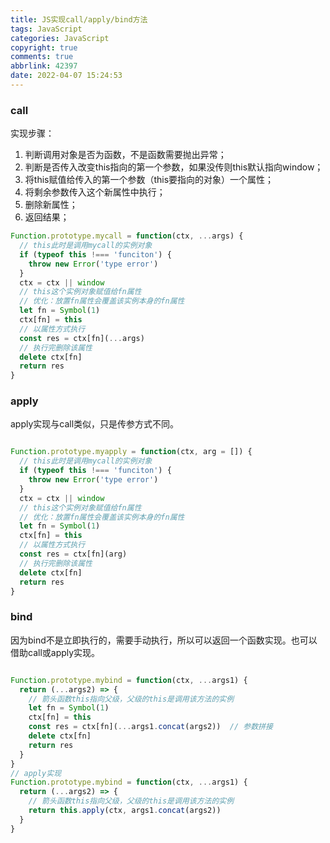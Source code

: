 ```yaml
---
title: JS实现call/apply/bind方法
tags: JavaScript
categories: JavaScript
copyright: true
comments: true
abbrlink: 42397
date: 2022-04-07 15:24:53
---
```


### call
实现步骤：
1. 判断调用对象是否为函数，不是函数需要抛出异常；
2. 判断是否传入改变this指向的第一个参数，如果没传则this默认指向window；
3. 将this赋值给传入的第一个参数（this要指向的对象）一个属性；
4. 将剩余参数传入这个新属性中执行；
5. 删除新属性；
6. 返回结果；

```javascript
Function.prototype.mycall = function(ctx, ...args) {
  // this此时是调用mycall的实例对象
  if (typeof this !=== 'funciton') {
    throw new Error('type error')
  }
  ctx = ctx || window
  // this这个实例对象赋值给fn属性
  // 优化：放置fn属性会覆盖该实例本身的fn属性
  let fn = Symbol(1)
  ctx[fn] = this
  // 以属性方式执行
  const res = ctx[fn](...args)
  // 执行完删除该属性
  delete ctx[fn]
  return res
}
```

### apply
apply实现与call类似，只是传参方式不同。

```javascript

Function.prototype.myapply = function(ctx, arg = []) {
  // this此时是调用mycall的实例对象
  if (typeof this !=== 'funciton') {
    throw new Error('type error')
  }
  ctx = ctx || window
  // this这个实例对象赋值给fn属性
  // 优化：放置fn属性会覆盖该实例本身的fn属性
  let fn = Symbol(1)
  ctx[fn] = this
  // 以属性方式执行
  const res = ctx[fn](arg)
  // 执行完删除该属性
  delete ctx[fn]
  return res
}
```

### bind
因为bind不是立即执行的，需要手动执行，所以可以返回一个函数实现。也可以借助call或apply实现。

```javascript

Function.prototype.mybind = function(ctx, ...args1) {
  return (...args2) => {
    // 箭头函数this指向父级，父级的this是调用该方法的实例
    let fn = Symbol(1)
    ctx[fn] = this
    const res = ctx[fn](...args1.concat(args2))  // 参数拼接
    delete ctx[fn] 
    return res
  }
}
// apply实现
Function.prototype.mybind = function(ctx, ...args1) {
  return (...args2) => {
    // 箭头函数this指向父级，父级的this是调用该方法的实例
    return this.apply(ctx, args1.concat(args2))
  }
} 

```






